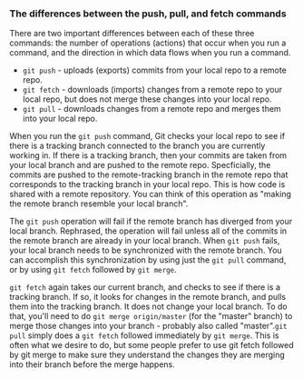 ### The differences between the push, pull, and fetch commands

There are two important differences between each of these three commands: the number of operations (actions) that occur when you run a command, and the direction in which data flows when you run a command.

- `git push` - uploads (exports) commits from your local repo to a remote repo.
- `git fetch` - downloads (imports) changes from a remote repo to your local repo, but does not merge these changes into your local repo.
- `git pull` - downloads changes from a remote repo and merges them into your local repo.

When you run the `git push` command, Git checks your local repo to see if there is a tracking branch connected to the branch you are currently working in. If there is a tracking branch, then your commits are taken from your local branch and are pushed to the remote repo. Specficially, the commits are pushed to the remote-tracking branch in the remote repo that corresponds to the tracking branch in your local repo. This is how code is shared with a remote repository. You can think of this operation as "making the remote branch resemble your local branch".

The `git push` operation will fail if the remote branch has diverged from your local branch. Rephrased, the operation will fail unless all of the commits in the remote branch are already in your local branch. When `git push` fails, your local branch needs to be synchronized with the remote branch. You can accomplish this synchronization by using just the `git pull` command, or by using `git fetch` followed by `git merge`.

`git fetch` again takes our current branch, and checks to see if there is a tracking branch. If so, it looks for changes in the remote branch, and pulls them into the tracking branch. It does not change your local branch. To do that, you'll need to do `git merge origin/master` (for the "master" branch) to merge those changes into your branch - probably also called "master".`git pull` simply does a `git fetch` followed immediately by `git merge`. This is often what we desire to do, but some people prefer to use git fetch followed by git merge to make sure they understand the changes they are merging into their branch before the merge happens.
